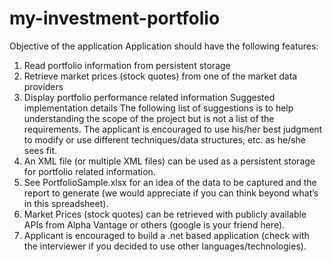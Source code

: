 # my-investment-portfolio
Objective of the application
Application should have the following features:
1.	Read portfolio information from persistent storage
2.	Retrieve market prices (stock quotes) from one of the market data providers
3.	Display portfolio performance related information
Suggested implementation details
The following list of suggestions is to help understanding the scope of the project but is not a list of the requirements. The applicant is encouraged to use his/her best judgment to modify or use different techniques/data structures, etc. as he/she sees fit.
1.	An XML file (or multiple XML files) can be used as a persistent storage for portfolio related information.
2.	See PortfolioSample.xlsx for an idea of the data to be captured and the report to generate (we would appreciate if you can think beyond what’s in this spreadsheet).
3.	Market Prices (stock quotes) can be retrieved with publicly available APIs from Alpha Vantage or others (google is your friend here).
4.	Applicant is encouraged to build a .net based application (check with the interviewer if you decided to use other languages/technologies).